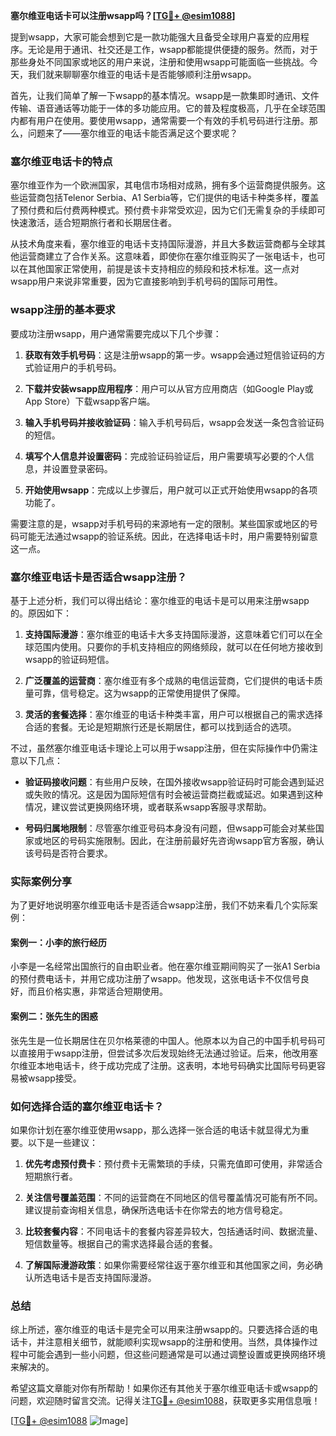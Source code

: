 **塞尔维亚电话卡可以注册wsapp吗？[[TG💪+ @esim1088](https://t.me/s/esim1088)]**

提到wsapp，大家可能会想到它是一款功能强大且备受全球用户喜爱的应用程序。无论是用于通讯、社交还是工作，wsapp都能提供便捷的服务。然而，对于那些身处不同国家或地区的用户来说，注册和使用wsapp可能面临一些挑战。今天，我们就来聊聊塞尔维亚的电话卡是否能够顺利注册wsapp。

首先，让我们简单了解一下wsapp的基本情况。wsapp是一款集即时通讯、文件传输、语音通话等功能于一体的多功能应用。它的普及程度极高，几乎在全球范围内都有用户在使用。要使用wsapp，通常需要一个有效的手机号码进行注册。那么，问题来了——塞尔维亚的电话卡能否满足这个要求呢？

### 塞尔维亚电话卡的特点

塞尔维亚作为一个欧洲国家，其电信市场相对成熟，拥有多个运营商提供服务。这些运营商包括Telenor Serbia、A1 Serbia等，它们提供的电话卡种类多样，覆盖了预付费和后付费两种模式。预付费卡非常受欢迎，因为它们无需复杂的手续即可快速激活，适合短期旅行者和长期居住者。

从技术角度来看，塞尔维亚的电话卡支持国际漫游，并且大多数运营商都与全球其他运营商建立了合作关系。这意味着，即使你在塞尔维亚购买了一张电话卡，也可以在其他国家正常使用，前提是该卡支持相应的频段和技术标准。这一点对wsapp用户来说非常重要，因为它直接影响到手机号码的国际可用性。

### wsapp注册的基本要求

要成功注册wsapp，用户通常需要完成以下几个步骤：

1. **获取有效手机号码**：这是注册wsapp的第一步。wsapp会通过短信验证码的方式验证用户的手机号码。
   
2. **下载并安装wsapp应用程序**：用户可以从官方应用商店（如Google Play或App Store）下载wsapp客户端。

3. **输入手机号码并接收验证码**：输入手机号码后，wsapp会发送一条包含验证码的短信。

4. **填写个人信息并设置密码**：完成验证码验证后，用户需要填写必要的个人信息，并设置登录密码。

5. **开始使用wsapp**：完成以上步骤后，用户就可以正式开始使用wsapp的各项功能了。

需要注意的是，wsapp对手机号码的来源地有一定的限制。某些国家或地区的号码可能无法通过wsapp的验证系统。因此，在选择电话卡时，用户需要特别留意这一点。

### 塞尔维亚电话卡是否适合wsapp注册？

基于上述分析，我们可以得出结论：塞尔维亚的电话卡是可以用来注册wsapp的。原因如下：

1. **支持国际漫游**：塞尔维亚的电话卡大多支持国际漫游，这意味着它们可以在全球范围内使用。只要你的手机支持相应的网络频段，就可以在任何地方接收到wsapp的验证码短信。

2. **广泛覆盖的运营商**：塞尔维亚有多个成熟的电信运营商，它们提供的电话卡质量可靠，信号稳定。这为wsapp的正常使用提供了保障。

3. **灵活的套餐选择**：塞尔维亚的电话卡种类丰富，用户可以根据自己的需求选择合适的套餐。无论是短期旅行还是长期居住，都可以找到适合的选项。

不过，虽然塞尔维亚电话卡理论上可以用于wsapp注册，但在实际操作中仍需注意以下几点：

- **验证码接收问题**：有些用户反映，在国外接收wsapp验证码时可能会遇到延迟或失败的情况。这是因为国际短信有时会被运营商拦截或延迟。如果遇到这种情况，建议尝试更换网络环境，或者联系wsapp客服寻求帮助。

- **号码归属地限制**：尽管塞尔维亚号码本身没有问题，但wsapp可能会对某些国家或地区的号码实施限制。因此，在注册前最好先咨询wsapp官方客服，确认该号码是否符合要求。

### 实际案例分享

为了更好地说明塞尔维亚电话卡是否适合wsapp注册，我们不妨来看几个实际案例：

#### 案例一：小李的旅行经历

小李是一名经常出国旅行的自由职业者。他在塞尔维亚期间购买了一张A1 Serbia的预付费电话卡，并用它成功注册了wsapp。他发现，这张电话卡不仅信号良好，而且价格实惠，非常适合短期使用。

#### 案例二：张先生的困惑

张先生是一位长期居住在贝尔格莱德的中国人。他原本以为自己的中国手机号码可以直接用于wsapp注册，但尝试多次后发现始终无法通过验证。后来，他改用塞尔维亚本地电话卡，终于成功完成了注册。这表明，本地号码确实比国际号码更容易被wsapp接受。

### 如何选择合适的塞尔维亚电话卡？

如果你计划在塞尔维亚使用wsapp，那么选择一张合适的电话卡就显得尤为重要。以下是一些建议：

1. **优先考虑预付费卡**：预付费卡无需繁琐的手续，只需充值即可使用，非常适合短期旅行者。

2. **关注信号覆盖范围**：不同的运营商在不同地区的信号覆盖情况可能有所不同。建议提前查询相关信息，确保所选电话卡在你常去的地方信号稳定。

3. **比较套餐内容**：不同电话卡的套餐内容差异较大，包括通话时间、数据流量、短信数量等。根据自己的需求选择最合适的套餐。

4. **了解国际漫游政策**：如果你需要经常往返于塞尔维亚和其他国家之间，务必确认所选电话卡是否支持国际漫游。

### 总结

综上所述，塞尔维亚的电话卡是完全可以用来注册wsapp的。只要选择合适的电话卡，并注意相关细节，就能顺利实现wsapp的注册和使用。当然，具体操作过程中可能会遇到一些小问题，但这些问题通常是可以通过调整设置或更换网络环境来解决的。

希望这篇文章能对你有所帮助！如果你还有其他关于塞尔维亚电话卡或wsapp的问题，欢迎随时留言交流。记得关注[TG💪+ @esim1088](https://t.me/s/esim1088)，获取更多实用信息哦！

[[TG💪+ @esim1088](https://t.me/s/esim1088) ![Image](https://i.postimg.cc/4NQfJmqS/Snipaste-2025-05-13-00-14-12.png)]